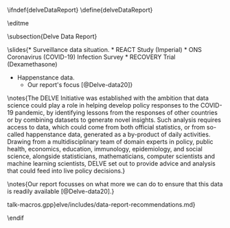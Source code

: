 \ifndef{delveDataReport}
\define{delveDataReport}

\editme


\subsection{Delve Data Report}

\slides{* Surveillance data situation.
    * REACT Study (Imperial)
	* ONS Coronavirus (COVID-19) Infection Survey
	* RECOVERY Trial (Dexamethasone)
* Happenstance data.
    * Our report's focus [@Delve-data20]}

\notes{The DELVE Initiative was established with the ambition that data science could play a role in helping develop policy responses to the COVID-19 pandemic, by identifying lessons from the responses of other countries or by combining datasets to generate novel insights. Such analysis requires access to data, which could come from both official statistics, or from so-called happenstance data, generated as a by-product of daily activities. Drawing from a multidisciplinary team of domain experts in policy, public health, economics, education, immunology, epidemiology, and social science, alongside statisticians, mathematicians, computer scientists and machine learning scientists, DELVE set out to provide advice and analysis that could feed into live policy decisions.}

\notes{Our report focusses on what more we can do to ensure that this data is readily available [@Delve-data20].}

talk-macros.gpp}elve/includes/data-report-recommendations.md}


\endif
